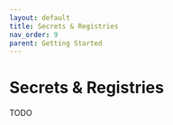 ```yaml
---
layout: default
title: Secrets & Registries
nav_order: 9
parent: Getting Started
---
```


# Secrets & Registries

TODO